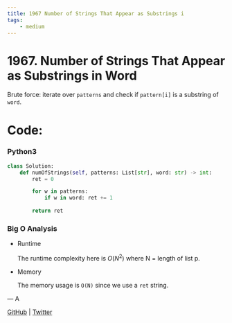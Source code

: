 ```yaml
---
title: 1967 Number of Strings That Appear as Substrings i
tags:
    - medium
---
```



# 1967. Number of Strings That Appear as Substrings in Word

Brute force: iterate over `patterns` and check if `pattern[i]` is a substring of `word`.

# Code:

### Python3

```python
class Solution:
    def numOfStrings(self, patterns: List[str], word: str) -> int:
        ret = 0

        for w in patterns:
            if w in word: ret += 1
        
        return ret

```

### Big O Analysis

- Runtime
    
    The runtime complexity here is $O(N^2)$ where N = length of list p. 
    
- Memory
    
    The memory usage is `O(N)` since we use a `ret` string.
    

— A

[GitHub](https://github.com/AtharvaKamble) | [Twitter](https://twitter.com/AtharvaKamble07)